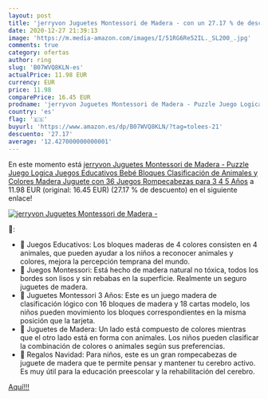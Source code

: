 ```yaml
---
layout: post
title: 'jerryvon Juguetes Montessori de Madera - con un 27.17 % de descuento'
date: 2020-12-27 21:39:13
image: 'https://m.media-amazon.com/images/I/51RG6Re52IL._SL200_.jpg'
comments: true
category: ofertas
author: ring
slug: 'B07WVQ8KLN-es'
actualPrice: 11.98 EUR
currency: EUR
price: 11.98
comparePrice: 16.45 EUR
prodname: 'jerryvon Juguetes Montessori de Madera - Puzzle Juego Logica Juegos Educativos Bebé Bloques Clasificación de Animales y Colores Madera Juguete con 36 Juegos Rompecabezas para 3 4 5 Años'
country: 'es'
flag: '🇪🇸'
buyurl: 'https://www.amazon.es/dp/B07WVQ8KLN/?tag=tolees-21'
descuento: '27.17'
average: '12.427000000000001'
---
```


En este momento está [jerryvon Juguetes Montessori de Madera - Puzzle Juego Logica Juegos Educativos Bebé Bloques Clasificación de Animales y Colores Madera Juguete con 36 Juegos Rompecabezas para 3 4 5 Años](https://www.amazon.es/dp/B07WVQ8KLN/?tag=tolees-21) a 11.98 EUR (original: 16.45 EUR) (27.17 %  de descuento) en el siguiente enlace!

[![jerryvon Juguetes Montessori de Madera -](https://m.media-amazon.com/images/I/51RG6Re52IL._SL200_.jpg)](https://www.amazon.es/dp/B07WVQ8KLN/?tag=tolees-21)

🔎:

- 🙋 Juegos Educativos: Los bloques maderas de 4 colores consisten en 4 animales, que pueden ayudar a los niños a reconocer animales y colores, mejora la percepción temprana del mundo.
- 🙅 Juegos Montessori: Está hecho de madera natural no tóxica, todos los bordes son lisos y sin rebabas en la superficie. Realmente un seguro juguetes de madera.
- 🙌 Juguetes Montessori 3 Años: Este es un juego madera de clasificación lógico con 16 bloques de madera y 18 cartas modelo, los niños pueden movimiento los bloques correspondientes en la misma posición que la tarjeta.
- 🙆 Juguetes de Madera: Un lado está compuesto de colores mientras que el otro lado está en forma con animales. Los niños pueden clasificar la combinación de colores o animales según sus preferencias.
- 👀 Regalos Navidad: Para niños, este es un gran rompecabezas de juguete de madera que te permite pensar y mantener tu cerebro activo. Es muy útil para la educación preescolar y la rehabilitación del cerebro.

[Aquí!!!](https://www.amazon.es/dp/B07WVQ8KLN/?tag=tolees-21)
